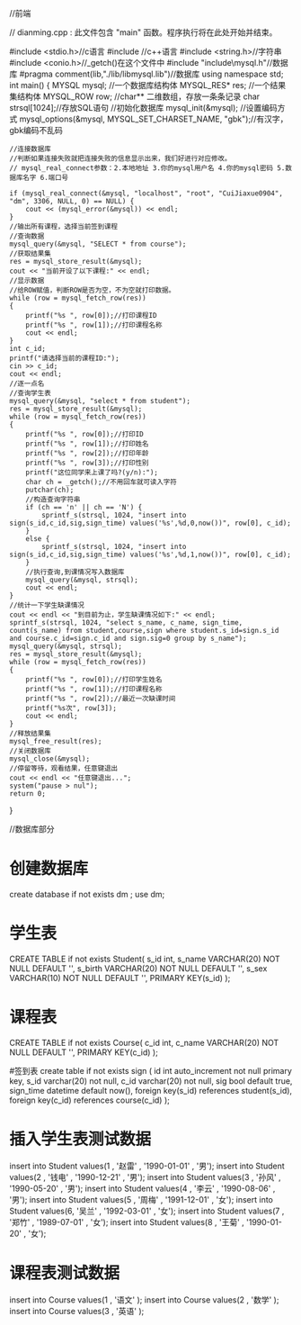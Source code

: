//前端

// dianming.cpp : 此文件包含 "main" 函数。程序执行将在此处开始并结束。

#include <stdio.h>//c语言
#include <iostream>//c++语言
#include <string.h>//字符串
#include <conio.h>//_getch()在这个文件中
#include "include\mysql.h"//数据库
#pragma comment(lib,"./lib/libmysql.lib")//数据库
using namespace std;
int main()
{
    MYSQL mysql; //一个数据库结构体
    MYSQL_RES* res; //一个结果集结构体
    MYSQL_ROW row; //char** 二维数组，存放一条条记录
    char strsql[1024];//存放SQL语句
    //初始化数据库
    mysql_init(&mysql);
    //设置编码方式
    mysql_options(&mysql, MYSQL_SET_CHARSET_NAME, "gbk");//有汉字，gbk编码不乱码

    //连接数据库
    //判断如果连接失败就把连接失败的信息显示出来，我们好进行对应修改。
    // mysql_real_connect参数：2.本地地址 3.你的mysql用户名 4.你的mysql密码 5.数据库名字 6.端口号

    if (mysql_real_connect(&mysql, "localhost", "root", "CuiJiaxue0904", "dm", 3306, NULL, 0) == NULL) {
        cout << (mysql_error(&mysql)) << endl;
    }
    //输出所有课程，选择当前签到课程
    //查询数据
    mysql_query(&mysql, "SELECT * from course");
    //获取结果集
    res = mysql_store_result(&mysql);
    cout << "当前开设了以下课程:" << endl;
    //显示数据
    //给ROW赋值，判断ROW是否为空，不为空就打印数据。
    while (row = mysql_fetch_row(res))
    {
        printf("%s ", row[0]);//打印课程ID
        printf("%s ", row[1]);//打印课程名称
        cout << endl;
    }
    int c_id;
    printf("请选择当前的课程ID:");
    cin >> c_id;
    cout << endl;
    //逐一点名
    //查询学生表
    mysql_query(&mysql, "select * from student");
    res = mysql_store_result(&mysql);
    while (row = mysql_fetch_row(res))
    {
        printf("%s ", row[0]);//打印ID
        printf("%s ", row[1]);//打印姓名
        printf("%s ", row[2]);//打印年龄
        printf("%s ", row[3]);//打印性别
        printf("这位同学来上课了吗?(y/n):");
        char ch = _getch();//不用回车就可读入字符
        putchar(ch);
        //构造查询字符串
        if (ch == 'n' || ch == 'N') {
            sprintf_s(strsql, 1024, "insert into sign(s_id,c_id,sig,sign_time) values('%s',%d,0,now())", row[0], c_id);
        }
        else {
            sprintf_s(strsql, 1024, "insert into sign(s_id,c_id,sig,sign_time) values('%s',%d,1,now())", row[0], c_id);
        }
        //执行查询,到课情况写入数据库
        mysql_query(&mysql, strsql);
        cout << endl;
    }
    //统计一下学生缺课情况
    cout << endl << "到目前为止，学生缺课情况如下:" << endl;
    sprintf_s(strsql, 1024, "select s_name, c_name, sign_time, count(s_name) from student,course,sign where student.s_id=sign.s_id and course.c_id=sign.c_id and sign.sig=0 group by s_name");
    mysql_query(&mysql, strsql);
    res = mysql_store_result(&mysql);
    while (row = mysql_fetch_row(res))
    {
        printf("%s ", row[0]);//打印学生姓名
        printf("%s ", row[1]);//打印课程名称
        printf("%s ", row[2]);//最近一次缺课时间
        printf("%s次", row[3]);
        cout << endl;
    }
    //释放结果集
    mysql_free_result(res);
    //关闭数据库
    mysql_close(&mysql);
    //停留等待，观看结果，任意键退出
    cout << endl << "任意键退出...";
    system("pause > nul");
    return 0;
}


//数据库部分

# 创建数据库
create database if not exists dm ;
use dm;

# 学生表
CREATE TABLE if not exists Student(
s_id int,
s_name VARCHAR(20) NOT NULL DEFAULT '',
s_birth VARCHAR(20) NOT NULL DEFAULT '',
s_sex VARCHAR(10) NOT NULL DEFAULT '',
PRIMARY KEY(s_id)
);

# 课程表
CREATE TABLE if not exists Course(
c_id int,
c_name VARCHAR(20) NOT NULL DEFAULT '',
PRIMARY KEY(c_id)
);

#签到表
create table if not exists sign
(
id int auto_increment not null primary key,
s_id varchar(20) not null,
c_id varchar(20) not null,
sig bool default true,
sign_time datetime default now(),
foreign key(s_id) references student(s_id),
foreign key(c_id) references course(c_id)
);

# 插入学生表测试数据
insert into Student values(1 , '赵雷' , '1990-01-01' , '男');
insert into Student values(2 , '钱电' , '1990-12-21' , '男');
insert into Student values(3 , '孙风' , '1990-05-20' , '男');
insert into Student values(4 , '李云' , '1990-08-06' , '男');
insert into Student values(5 , '周梅' , '1991-12-01' , '女');
insert into Student values(6, '吴兰' , '1992-03-01' , '女');
insert into Student values(7 , '郑竹' , '1989-07-01' , '女');
insert into Student values(8 , '王菊' , '1990-01-20' , '女');


# 课程表测试数据
insert into Course values(1 , '语文' );
insert into Course values(2 , '数学' );
insert into Course values(3 , '英语' );

